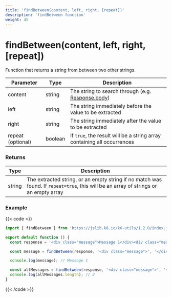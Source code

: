 ```yaml
---
title: 'findBetween(content, left, right, [repeat])'
description: 'findBetween function'
weight: 45
---
```


# findBetween(content, left, right, [repeat])

Function that returns a string from between two other strings.

| Parameter         | Type    | Description                                                                                                   |
| ----------------- | ------- | ------------------------------------------------------------------------------------------------------------- |
| content           | string  | The string to search through (e.g. [Response.body](https://grafana.com/docs/k6/<K6_VERSION>/javascript-api/k6-http/response)) |
| left              | string  | The string immediately before the value to be extracted                                                       |
| right             | string  | The string immediately after the value to be extracted                                                        |
| repeat (optional) | boolean | If `true`, the result will be a string array containing all occurrences                                       |

### Returns

| Type   | Description                                                                                                                          |
| ------ | ------------------------------------------------------------------------------------------------------------------------------------ |
| string | The extracted string, or an empty string if no match was found. If `repeat=true`, this will be an array of strings or an empty array |

### Example

{{< code >}}

```javascript
import { findBetween } from 'https://jslib.k6.io/k6-utils/1.2.0/index.js';

export default function () {
  const response = '<div class="message">Message 1</div><div class="message">Message 2</div>';

  const message = findBetween(response, '<div class="message">', '</div>');

  console.log(message); // Message 1

  const allMessages = findBetween(response, '<div class="message">', '</div>', true);
  console.log(allMessages.length); // 2
}
```

{{< /code >}}
